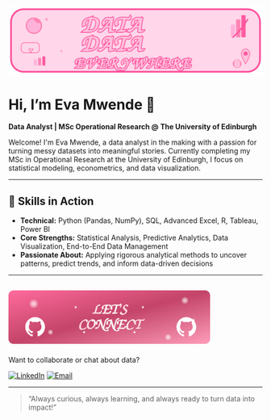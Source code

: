 <img src="data-data-everywhere-banner.svg" alt="Data Data Everywhere Banner" width="800"/>

# Hi, I’m Eva Mwende 👋

**Data Analyst | MSc Operational Research @ The University of Edinburgh**

Welcome! I'm Eva Mwende, a data analyst in the making with a passion for turning messy datasets into meaningful stories. Currently completing my MSc in Operational Research at the University of Edinburgh, I focus on statistical modeling, econometrics, and data visualization.

---

## 🚀 Skills in Action

- **Technical:** Python (Pandas, NumPy), SQL, Advanced Excel, R, Tableau, Power BI
- **Core Strengths:** Statistical Analysis, Predictive Analytics, Data Visualization, End-to-End Data Management
- **Passionate About:** Applying rigorous analytical methods to uncover patterns, predict trends, and inform data-driven decisions

---

## <img src="lets-connect-banner.svg" alt="Let's Connect Banner" width="400"/>

Want to collaborate or chat about data?  

[![LinkedIn](https://img.shields.io/badge/LinkedIn-0077B5?style=for-the-badge&logo=linkedin&logoColor=white)](https://www.linkedin.com/in/eva-mwende-634906198)
[![Email](https://img.shields.io/badge/Gmail-D14836?style=for-the-badge&logo=gmail&logoColor=white)](mailto:evakiio.m@gmail.com)

---

> “Always curious, always learning, and always ready to turn data into impact!”

